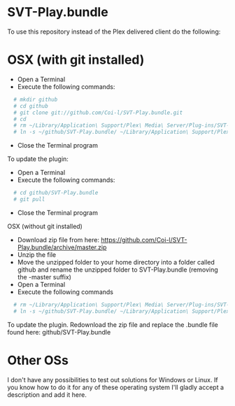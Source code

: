 SVT-Play.bundle
===============

To use this repository instead of the Plex delivered client do the following:

OSX (with git installed)
===============
* Open a Terminal
* Execute the following commands:

```bash
  # mkdir github
  # cd github
  # git clone git://github.com/Coi-l/SVT-Play.bundle.git
  # cd
  # rm ~/Library/Application\ Support/Plex\ Media\ Server/Plug-ins/SVT-Play.bundle
  # ln -s ~/github/SVT-Play.bundle/ ~/Library/Application\ Support/Plex\ Media\ Server/Plug-ins/SVT-Play.bundle
```

* Close the Terminal program

To update the plugin:
* Open a Terminal
* Execute the following commands:

```bash
  # cd github/SVT-Play.bundle
  # git pull
```

* Close the Terminal program

OSX (without git installed)
* Download zip file from here: https://github.com/Coi-l/SVT-Play.bundle/archive/master.zip
* Unzip the file
* Move the unzipped folder to your home directory into a folder called github and rename the unzipped folder to SVT-Play.bundle (removing the -master suffix)
* Open a Terminal
* Execute the following commands

```bash
  # rm ~/Library/Application\ Support/Plex\ Media\ Server/Plug-ins/SVT-Play.bundle
  # ln -s ~/github/SVT-Play.bundle/ ~/Library/Application\ Support/Plex\ Media\ Server/Plug-ins/SVT-Play.bundle
```

To update the plugin.
Redownload the zip file and replace the .bundle file found here: github/SVT-Play.bundle

Other OSs
===============
I don't have any possibilities to test out solutions for Windows or Linux. If you know how to do it for any of these 
operating system I'll gladly accept a description and add it here. 
